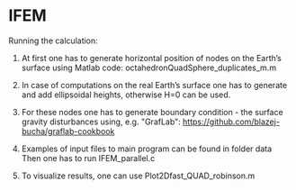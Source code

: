 # IFEM

Running the calculation:

1) At first one has to generate horizontal position of nodes on the
Earth’s surface using Matlab code: octahedronQuadSphere_duplicates_m.m

2) In case of computations on the real Earth’s surface one has to
generate and add ellipsoidal heights, otherwise H=0 can be used.

3) For these nodes one has to generate boundary condition - the surface
gravity disturbances using, e.g. "GrafLab":
https://github.com/blazej-bucha/graflab-cookbook

4) Examples of input files to main program can be found in folder data Then one
has to run IFEM_parallel.c

5) To visualize results, one can use Plot2Dfast_QUAD_robinson.m
